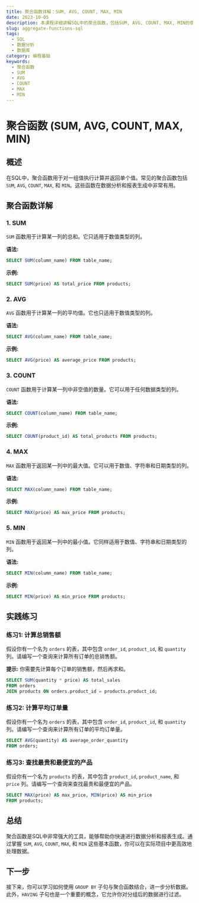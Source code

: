 ```yaml
---
title: 聚合函数详解：SUM, AVG, COUNT, MAX, MIN
date: 2023-10-05
description: 本课程详细讲解SQL中的聚合函数，包括SUM, AVG, COUNT, MAX, MIN的使用方法和实际应用场景，帮助你掌握数据分析的核心技能。
slug: aggregate-functions-sql
tags:
  - SQL
  - 数据分析
  - 数据库
category: 编程基础
keywords:
  - 聚合函数
  - SUM
  - AVG
  - COUNT
  - MAX
  - MIN
---
```


# 聚合函数 (SUM, AVG, COUNT, MAX, MIN)

## 概述

在SQL中，聚合函数用于对一组值执行计算并返回单个值。常见的聚合函数包括 `SUM`, `AVG`, `COUNT`, `MAX`, 和 `MIN`。这些函数在数据分析和报表生成中非常有用。

## 聚合函数详解

### 1. SUM

`SUM` 函数用于计算某一列的总和。它只适用于数值类型的列。

**语法:**
```sql
SELECT SUM(column_name) FROM table_name;
```

**示例:**
```sql
SELECT SUM(price) AS total_price FROM products;
```

### 2. AVG

`AVG` 函数用于计算某一列的平均值。它也只适用于数值类型的列。

**语法:**
```sql
SELECT AVG(column_name) FROM table_name;
```

**示例:**
```sql
SELECT AVG(price) AS average_price FROM products;
```

### 3. COUNT

`COUNT` 函数用于计算某一列中非空值的数量。它可以用于任何数据类型的列。

**语法:**
```sql
SELECT COUNT(column_name) FROM table_name;
```

**示例:**
```sql
SELECT COUNT(product_id) AS total_products FROM products;
```

### 4. MAX

`MAX` 函数用于返回某一列中的最大值。它可以用于数值、字符串和日期类型的列。

**语法:**
```sql
SELECT MAX(column_name) FROM table_name;
```

**示例:**
```sql
SELECT MAX(price) AS max_price FROM products;
```

### 5. MIN

`MIN` 函数用于返回某一列中的最小值。它同样适用于数值、字符串和日期类型的列。

**语法:**
```sql
SELECT MIN(column_name) FROM table_name;
```

**示例:**
```sql
SELECT MIN(price) AS min_price FROM products;
```

## 实践练习

### 练习1: 计算总销售额

假设你有一个名为 `orders` 的表，其中包含 `order_id`, `product_id`, 和 `quantity` 列。请编写一个查询来计算所有订单的总销售额。

**提示:** 你需要先计算每个订单的销售额，然后再求和。

```sql
SELECT SUM(quantity * price) AS total_sales
FROM orders
JOIN products ON orders.product_id = products.product_id;
```

### 练习2: 计算平均订单量

假设你有一个名为 `orders` 的表，其中包含 `order_id`, `product_id`, 和 `quantity` 列。请编写一个查询来计算所有订单的平均订单量。

```sql
SELECT AVG(quantity) AS average_order_quantity
FROM orders;
```

### 练习3: 查找最贵和最便宜的产品

假设你有一个名为 `products` 的表，其中包含 `product_id`, `product_name`, 和 `price` 列。请编写一个查询来查找最贵和最便宜的产品。

```sql
SELECT MAX(price) AS max_price, MIN(price) AS min_price
FROM products;
```

## 总结

聚合函数是SQL中非常强大的工具，能够帮助你快速进行数据分析和报表生成。通过掌握 `SUM`, `AVG`, `COUNT`, `MAX`, 和 `MIN` 这些基本函数，你可以在实际项目中更高效地处理数据。

## 下一步

接下来，你可以学习如何使用 `GROUP BY` 子句与聚合函数结合，进一步分析数据。此外，`HAVING` 子句也是一个重要的概念，它允许你对分组后的数据进行过滤。